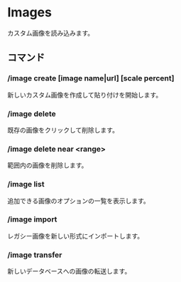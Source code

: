# Images

カスタム画像を読み込みます。

## コマンド

### /image create [image name|url] [scale percent]

新しいカスタム画像を作成して貼り付けを開始します。

### /image delete

既存の画像をクリックして削除します。

### /image delete near <range\>

範囲内の画像を削除します。

### /image list

追加できる画像のオプションの一覧を表示します。

### /image import

レガシー画像を新しい形式にインポートします。

### /image transfer

新しいデータベースへの画像の転送します。
